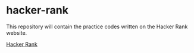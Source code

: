 # hacker-rank
This repository will contain the practice codes written on the Hacker Rank website.

[Hacker Rank](https://www.hackerrank.com/dashboard)